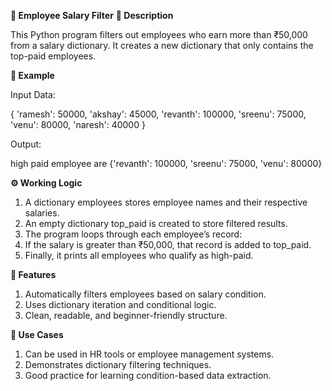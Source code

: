 **💼 Employee Salary Filter**
**📘 Description**

This Python program filters out employees who earn more than ₹50,000 from a salary dictionary.
It creates a new dictionary that only contains the top-paid employees.

**🧠 Example**

Input Data:

{
  'ramesh': 50000,
  'akshay': 45000,
  'revanth': 100000,
  'sreenu': 75000,
  'venu': 80000,
  'naresh': 40000
}


Output:

high paid employee are {'revanth': 100000, 'sreenu': 75000, 'venu': 80000}

**⚙️ Working Logic**

1. A dictionary employees stores employee names and their respective salaries.
2. An empty dictionary top_paid is created to store filtered results.
3. The program loops through each employee’s record:
4. If the salary is greater than ₹50,000, that record is added to top_paid.
5. Finally, it prints all employees who qualify as high-paid.

**🚀 Features**

1. Automatically filters employees based on salary condition.
2. Uses dictionary iteration and conditional logic.
3. Clean, readable, and beginner-friendly structure.

**🧰 Use Cases**

1. Can be used in HR tools or employee management systems.
2. Demonstrates dictionary filtering techniques.
3. Good practice for learning condition-based data extraction.